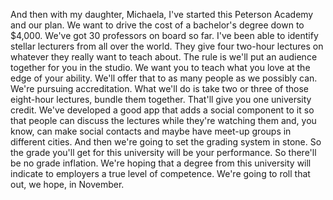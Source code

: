  And then with my daughter, Michaela, I've started this Peterson Academy and our plan. We want to drive the cost of a bachelor's degree down to $4,000. We've got 30 professors on board so far. I've been able to identify stellar lecturers from all over the world. They give four two-hour lectures on whatever they really want to teach about. The rule is we'll put an audience together for you in the studio. We want you to teach what you love at the edge of your ability. We'll offer that to as many people as we possibly can. We're pursuing accreditation. What we'll do is take two or three of those eight-hour lectures, bundle them together. That'll give you one university credit. We've developed a good app that adds a social component to it so that people can discuss the lectures while they're watching them and, you know, can make social contacts and maybe have meet-up groups in different cities. And then we're going to set the grading system in stone. So the grade you'll get for this university will be your performance. So there'll be no grade inflation. We're hoping that a degree from this university will indicate to employers a true level of competence. We're going to roll that out, we hope, in November.